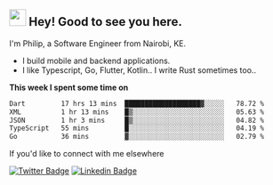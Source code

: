 <h2><img src="https://slackmojis.com/emojis/3643-cool-doge/download" width="30"/> Hey! Good to see you here.</h2>

<p>I'm Philip, a Software Engineer from Nairobi, KE. 

- I build mobile and backend applications.
- I like Typescript, Go, Flutter, Kotlin.. I write Rust sometimes too..</p>

**This week I spent some time on**
<!--START_SECTION:waka-->

```txt
Dart         17 hrs 13 mins  ███████████████████▓░░░░░   78.72 %
XML          1 hr 13 mins    █▒░░░░░░░░░░░░░░░░░░░░░░░   05.63 %
JSON         1 hr 3 mins     █▒░░░░░░░░░░░░░░░░░░░░░░░   04.82 %
TypeScript   55 mins         █░░░░░░░░░░░░░░░░░░░░░░░░   04.19 %
Go           36 mins         ▓░░░░░░░░░░░░░░░░░░░░░░░░   02.79 %
```

<!--END_SECTION:waka-->

If you'd like to connect with me elsewhere

[![Twitter Badge](https://img.shields.io/badge/-Twitter-1ca0f1?style=flat-square&labelColor=1ca0f1&logo=twitter&logoColor=white&link=https://twitter.com/_diogorodrigues)](https://twitter.com/kimathiphil)  [![Linkedin Badge](https://img.shields.io/badge/-LinkedIn-blue?style=flat-square&logo=Linkedin&logoColor=white&link=https://www.linkedin.com/in/philip-kimathi-2604a9114/)](https://www.linkedin.com/in/philip-kimathi-2604a9114/)
